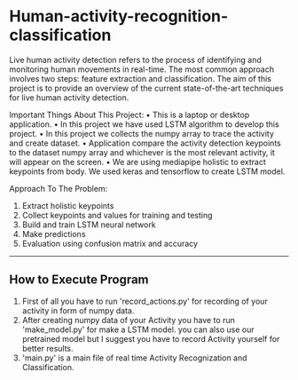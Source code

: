 # Human-activity-recognition-classification
Live human activity detection refers to the process of identifying and monitoring human movements in real-time. The most common approach involves two steps: feature extraction and classification. The aim of this project is to provide an overview of the current state-of-the-art techniques for live human activity detection. 

Important Things About This Project:
•	This is a laptop or desktop application.
•	In this project we have used LSTM algorithm to develop this project.
•	In this project we collects the numpy array to trace the activity and create dataset.
•	Application compare the activity detection keypoints to the dataset numpy array and whichever is the most relevant  activity, it will appear on the screen.
•	We are using mediapipe holistic to extract keypoints from body. We used keras and tensorflow to create LSTM model.


Approach To The Problem:
1.	Extract holistic keypoints
2.	Collect keypoints and values for training and testing
3.	Build and train LSTM neural network
4.	Make predictions
5.	Evaluation using confusion matrix and accuracy


----------------------------------------------------------------------------------
  How to Execute Program
----------------------------------------------------------------------------------
1. First of all you have to run 'record_actions.py' for recording of your activity in form of numpy data.
2. After creating numpy data of your Activity you have to run 'make_model.py' for make a LSTM model. 
you can also use our pretrained model but I suggest you have to record Activity yourself for better results.
3. 'main.py' is a main file of real time Activity Recognization and Classification.

